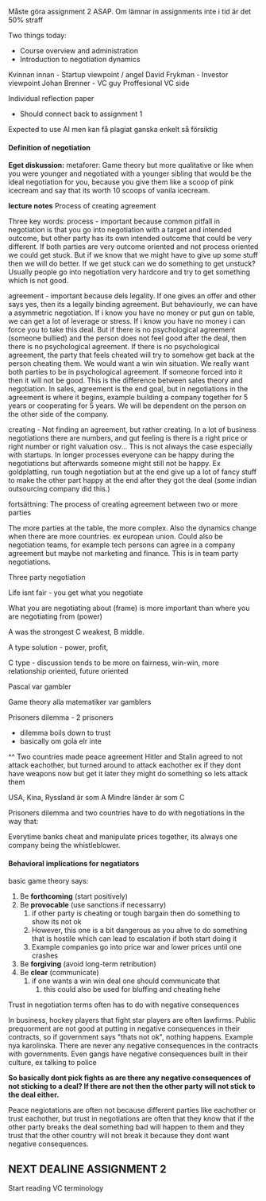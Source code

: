 Måste göra assignment 2 ASAP.
Om lämnar in assignments inte i tid är det 50% straff

Two things today:
- Course overview and administration
- Introduction to negotiation dynamics

Kvinnan innan - Startup viewpoint / angel
David Frykman - Investor viewpoint
Johan Brenner - VC guy Proffesional VC side


Individual reflection paper
- Should connect back to assignment 1

Expected to use AI men kan få plagiat ganska enkelt så försiktig


#### Definition of negotiation

**Eget diskussion:**
metaforer: Game theory but more qualitative 
or like when you were younger and negotiated with a younger sibling that would be the ideal negotiation for you, because you give them like a scoop of pink icecream and say that its worth 10 scoops of vanila icecream.

**lecture notes**
Process of creating agreement

Three key words:
process - important because common pitfall in negotiation is that you go into negotiation with a target and intended outcome, but other party has its own intended outcome that could be very different. If both parties are very outcome oriented and not process oriented we could get stuck. But if we know that we might have to give up some stuff then we will do better. If we get stuck can we do something to get unstuck? Usually people go into negotiation very hardcore and try to get something which is not good.

agreement - important because dels legality. If one gives an offer and other says yes, then its a legally binding agreement. But behaviourly, we can have a asymmetric negotiation. If i know you have no money or put gun on table, we can get a lot of leverage or stress. If i know you have no money i can force you to take this deal. But if there is no psychological agreement (someone bullied) and the person does not feel good after the deal, then there is no psychological agreement. If there is no psychological agreement, the party that feels cheated will try to somehow get back at the person cheating them. We would want a win win situation. We really want both parties to be in psychological agreement. If someone forced into it then it will not be good. This is the difference between sales theory and negotiation. In sales, agreement is the end goal, but in negotiations in the agreement is where it begins, example building a company together for 5 years or cooperating for 5 years. We will be dependent on the person on the other side of the company.

creating - Not finding an agreement, but rather creating. In a lot of business negotiations there are numbers, and gut feeling is there is a right price or right number or right valuation osv... This is not always the case especially with startups. In longer processes everyone can be happy during the negotiations but afterwards someone might still not be happy.
Ex goldplatting, run tough negotiation but at the end give up a lot of fancy stuff to make the other part happy at the end after they got the deal (some indian outsourcing company did this.)


fortsättning:
The process of creating agreement between two or more parties

The more parties at the table, the more complex. Also the dynamics change when there are more countries. ex european union. Could also be negotiation teams, for example tech persons can agree in a company agreement but maybe not marketing and finance. This is in team party negotiations.


Three party negotiation

Life isnt fair - you get what you negotiate

What you are negotiating about (frame) is more important than where you are negotiating from (power)

A was the strongest C weakest, B middle.

A type solution - power, profit, 

C type - discussion tends to be more on fairness, win-win, more relationship oriented, future oriented

Pascal var gambler

Game theory alla matematiker var gamblers

Prisoners dilemma - 2 prisoners
- dilemma boils down to trust
- basically om gola elr inte

^^
Two countries made peace agreement
Hitler and Stalin agreed to not attack eachother, but turned around to attack eachother
ex if they dont have weapons now but get it later they might do something so lets attack them

USA, Kina, Ryssland är som A
Mindre länder är som C

Prisoners dilemma and two countries have to do with negotiations in the way that: 

Everytime banks cheat and manipulate prices together, its always one company being the whistleblower.


#### Behavioral implications for negatiators
basic game theory says:


1. Be **forthcoming** (start positively)
2. Be **provocable** (use sanctions if necessarry)
	1. if other party is cheating or tough bargain then do something to show its not ok
	2. However, this one is a bit dangerous as you ahve to do something that is hostile which can lead to escalation if both start doing it
	3. Example companies go into price war and lower prices until one crashes
3. Be **forgiving** (avoid long-term retribution)
4. Be **clear** (communicate)
	1. if one wants a win win deal one should communicate that
		1. this could also be used for bluffing and cheating hehe

Trust in negotiation terms often has to do with negative consequences

In business, hockey players that fight star players are often lawfirms.
Public prequorment are not good at putting in negative consequences in their contracts, so if government says "thats not ok", nothing happens. Example nya karolinska. There are never any negative consequences in the contracts with governments.
Even gangs have negative consequences built in their culture, ex talking to police

**So basically dont pick fights as are there any negative consequences of not sticking to a deal? If there are not then the other party will not stick to the deal either.**

Peace negiotations are often not because different parties like eachother or trust eachother, but trust in negotiations are often that they know that if the other party breaks the deal something bad will happen to them and they trust that the other country will not break it because they dont want negative consequences.

## NEXT DEALINE ASSIGNMENT 2

Start reading VC terminology
